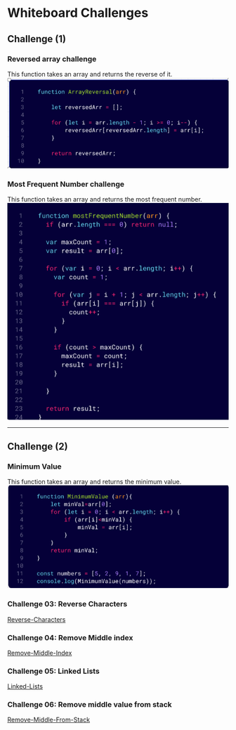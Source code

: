 # Whiteboard Challenges

## Challenge (1)

### Reversed array challenge

This function takes an array and returns the reverse of it.
![Reversed array](./whiteboard-challenges/ArrayReversal.png)

### Most Frequent Number challenge

This function takes an array and returns the most frequent number.
![Most Frequent](./whiteboard-challenges/MostFrequentNumber.png)

-------

## Challenge (2)

### Minimum Value

This function takes an array and returns the minimum value.
![Minimum Value](./whiteboard-challenges/MinimumValue.png)

### Challenge 03: Reverse Characters  
[Reverse-Characters](Challenges/Reverse-Characters/README.md)

### Challenge 04: Remove Middle index
[Remove-Middle-Index](Challenges/Remove-Middle/README.md)

### Challenge 05: Linked Lists
[Linked-Lists](Data%20Structures/LinkedList/Linked-List-Implementation/README.md)

### Challenge 06: Remove middle value from stack
[Remove-Middle-From-Stack](Data%20Structures/Stack&Queue/DeleteMiddleElement/README.md)